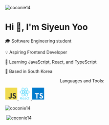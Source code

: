 <p align="left"> <img src="https://komarev.com/ghpvc/?username=coconie14&label=Profile%20views&color=0e75b6&style=flat" alt="coconie14" /> </p>

<h1 align="left">Hi 👋, I'm Siyeun Yoo</h1>
<p>🎓 Software Engineering student</p>
<p>💡 Aspiring Frontend Developer</p> 
<p>🚀 Learning JavaScript, React, and TypeScript</p>
<p>📍 Based in South Korea </p>


<p align="center">Languages and Tools: </p>
<p align="cemter"> <a href="https://developer.mozilla.org/en-US/docs/Web/JavaScript" target="_blank" rel="noreferrer"> <img src="https://raw.githubusercontent.com/devicons/devicon/master/icons/javascript/javascript-original.svg" alt="javascript" width="40" height="40"/> </a> <a href="https://reactjs.org/" target="_blank" rel="noreferrer"> <img src="https://raw.githubusercontent.com/devicons/devicon/master/icons/react/react-original-wordmark.svg" alt="react" width="40" height="40"/> </a> <a href="https://www.typescriptlang.org/" target="_blank" rel="noreferrer"> <img src="https://raw.githubusercontent.com/devicons/devicon/master/icons/typescript/typescript-original.svg" alt="typescript" width="40" height="40"/> </a> </p>

<p><img align="center" src="https://github-readme-stats.vercel.app/api/top-langs?username=coconie14&show_icons=true&locale=en&layout=compact" alt="coconie14" /></p>

<p>&nbsp;<img align="center" src="https://github-readme-stats.vercel.app/api?username=coconie14&show_icons=true&locale=en" alt="coconie14" /></p>




